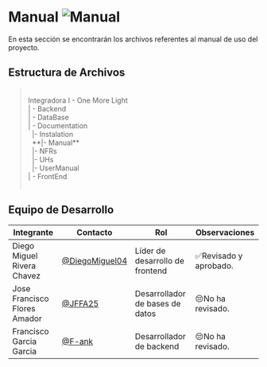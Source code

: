 # Manual  ![Manual](https://img.shields.io/badge/Microsoft_Office-D83B01?style=for-the-badge&logo=microsoft-office&logoColor=white)
En esta sección se encontrarán los archivos referentes al manual de uso del proyecto.

## Estructura de Archivos
> <br>
>Integradora I - One More Light<br>
>| - Backend<br>
>| - DataBase<br>
>| - Documentation<br>
>&nbsp;&nbsp;|- Instalation<br>
>&nbsp;&nbsp;**|- Manual**<br>
>&nbsp;&nbsp;|- NFRs<br>
>&nbsp;&nbsp;|- UHs<br>
>&nbsp;&nbsp;|- UserManual<br>
>| - FrontEnd<br>
> <br>

## Equipo de Desarrollo

|Integrante|Contacto|Rol|Observaciones|
|------------|--------|---|---|
|Diego Miguel Rivera Chavez|[@DiegoMiguel04](https://github.com/DiegoMiguel04)|Líder de desarrollo de frontend|✅Revisado y aprobado.|
|Jose Francisco Flores Amador|[@JFFA25](https://github.com/JFFA25)|Desarrollador de bases de datos|😔No ha revisado.|
|Francisco Garcia Garcia|[@F-ank](https://github.com/F-ank)|Desarrollador de backend|😔No ha revisado.|